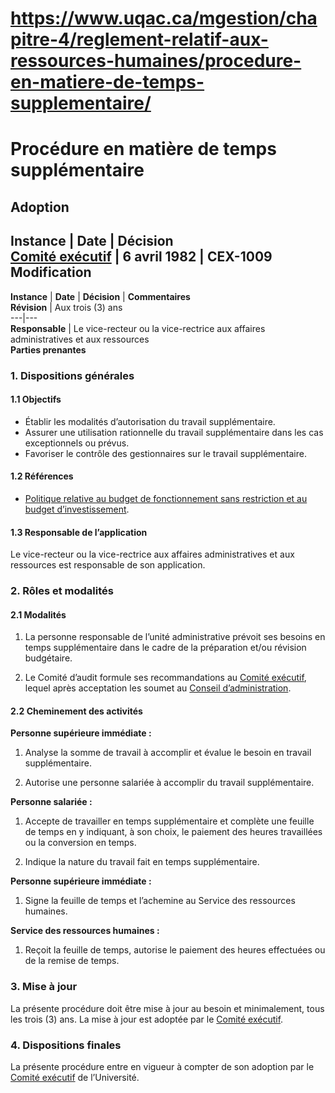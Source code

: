 # https://www.uqac.ca/mgestion/chapitre-4/reglement-relatif-aux-ressources-humaines/procedure-en-matiere-de-temps-supplementaire/

# Procédure en matière de temps supplémentaire
**Adoption**  
---  
**Instance** | **Date** | **Décision**  
[Comité exécutif](https://www.uqac.ca/mgestion/chapitre-4/reglement-relatif-aux-ressources-humaines/procedure-en-matiere-de-temps-supplementaire/<https:/www.uqac.ca/mgestion/lexique/comite-executif/>) | 6 avril 1982 | CEX-1009  
**Modification**  
---  
**Instance** | **Date** | **Décision** | **Commentaires**  
**Révision** | Aux trois (3) ans  
---|---  
**Responsable** | Le vice-recteur ou la vice-rectrice aux affaires administratives et aux ressources  
**Parties prenantes**  
### 1. Dispositions générales
#### 1.1 Objectifs
  * Établir les modalités d’autorisation du travail supplémentaire.
  * Assurer une utilisation rationnelle du travail supplémentaire dans les cas exceptionnels ou prévus.
  * Favoriser le contrôle des gestionnaires sur le travail supplémentaire.


####  1.2 Références
  * [Politique relative au budget de fonctionnement sans restriction et au budget d’investissement](https://www.uqac.ca/mgestion/chapitre-4/reglement-relatif-aux-ressources-humaines/procedure-en-matiere-de-temps-supplementaire/<https:/www.uqac.ca/mgestion/chapitre-4/reglement-relatif-aux-affaires-financieres/politique-relative-au-budget-de-fonctionnement-sans-restriction-et-au-budget-dinvestissement/>).


#### 1.3 Responsable de l’application
Le vice-recteur ou la vice-rectrice aux affaires administratives et aux ressources est responsable de son application.
### 2. Rôles et modalités
#### 2.1 Modalités
  1. La personne responsable de l’unité administrative prévoit ses besoins en temps supplémentaire dans le cadre de la préparation et/ou révision budgétaire.


  1. Le Comité d’audit formule ses recommandations au [Comité exécutif](https://www.uqac.ca/mgestion/chapitre-4/reglement-relatif-aux-ressources-humaines/procedure-en-matiere-de-temps-supplementaire/<https:/www.uqac.ca/mgestion/lexique/comite-executif/>), lequel après acceptation les soumet au [Conseil d’administration](https://www.uqac.ca/mgestion/chapitre-4/reglement-relatif-aux-ressources-humaines/procedure-en-matiere-de-temps-supplementaire/<https:/www.uqac.ca/mgestion/lexique/conseil-dadministration/>).


#### 2.2 Cheminement des activités
**Personne supérieure immédiate :**
  1. Analyse la somme de travail à accomplir et évalue le besoin en travail supplémentaire.


  1. Autorise une personne salariée à accomplir du travail supplémentaire.


**Personne salariée :**
  1. Accepte de travailler en temps supplémentaire et complète une feuille de temps en y indiquant, à son choix, le paiement des heures travaillées ou la conversion en temps.


  1. Indique la nature du travail fait en temps supplémentaire.


**Personne supérieure immédiate :**
  1. Signe la feuille de temps et l’achemine au Service des ressources humaines.


**Service des ressources humaines :**
  1. Reçoit la feuille de temps, autorise le paiement des heures effectuées ou de la remise de temps.


### 3. Mise à jour
La présente procédure doit être mise à jour au besoin et minimalement, tous les trois (3) ans. La mise à jour est adoptée par le [Comité exécutif](https://www.uqac.ca/mgestion/chapitre-4/reglement-relatif-aux-ressources-humaines/procedure-en-matiere-de-temps-supplementaire/<https:/www.uqac.ca/mgestion/lexique/comite-executif/>).
### 4. Dispositions finales
La présente procédure entre en vigueur à compter de son adoption par le [Comité exécutif](https://www.uqac.ca/mgestion/chapitre-4/reglement-relatif-aux-ressources-humaines/procedure-en-matiere-de-temps-supplementaire/<https:/www.uqac.ca/mgestion/lexique/comite-executif/>) de l’Université.
